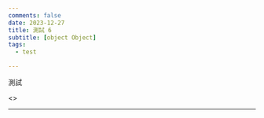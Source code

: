 ```yaml
---
comments: false
date: 2023-12-27
title: 測試 6
subtitle: [object Object]
tags:
  - test

---
```


測試


<div class=”compute”><>


---


